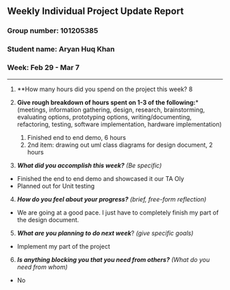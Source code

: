 ## Weekly Individual Project Update Report
### Group number: 101205385
### Student name: Aryan Huq Khan
### Week: Feb 29 - Mar 7
___
1. **How many hours did you spend on the project this week? 8

2. **Give rough breakdown of hours spent on 1-3 of the following:***
   (meetings, information gathering, design, research, brainstorming, evaluating options, prototyping options, writing/documenting, refactoring, testing, software implementation, hardware implementation)
   1. Finished end to end demo, 6 hours
   2. 2nd item: drawing out uml class diagrams for design document, 2 hours
3. ***What did you accomplish this week?*** _(Be specific)_
  - Finished the end to end demo and showcased it our TA Oly
  - Planned out for Unit testing 
4. ***How do you feel about your progress?*** _(brief, free-form reflection)_
  - We are going at a good pace. I just have to completely finish my part of the design document.
5. ***What are you planning to do next week***? _(give specific goals)_
  - Implement my part of the project
6. ***Is anything blocking you that you need from others?*** _(What do you need from whom)_
  - No

